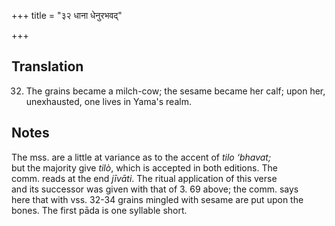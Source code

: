 +++
title = "३२ धाना धेनुरभवद्"

+++
## Translation
32. The grains became a milch-cow; the sesame became her calf; upon her,  
unexhausted, one lives in Yama's realm.

## Notes
The mss. are a little at variance as to the accent of *tilo ‘bhavat;*  
but the majority give *tilò*, which is accepted in both editions. The  
comm. reads at the end *jīvāti*. The ritual application of this verse  
and its successor was given with that of 3. 69 above; the comm. says  
here that with vss. 32-34 grains mingled with sesame are put upon the  
bones. The first pāda is one syllable short.
